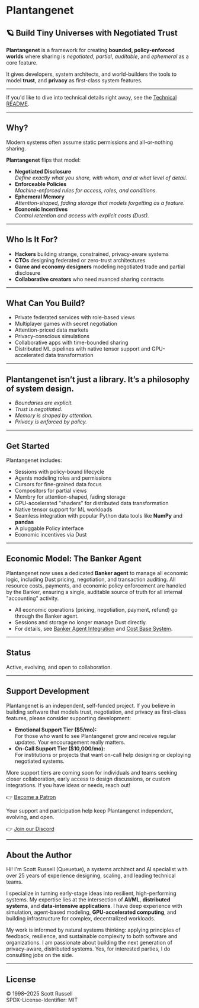 # Plantangenet

## 🪐 Build Tiny Universes with Negotiated Trust

**Plantangenet** is a framework for creating **bounded, policy-enforced worlds** where sharing is *negotiated*, *partial*, *auditable*, and *ephemeral* as a core feature.

It gives developers, system architects, and world-builders the tools to model **trust**, and **privacy** as first-class system features.

---

If you'd like to dive into technical details right away, see the [Technical README](README-TECHNICAL.md).

---

## Why?

Modern systems often assume static permissions and all-or-nothing sharing.

**Plantangenet** flips that model:

- **Negotiated Disclosure**  
  *Define exactly what you share, with whom, and at what level of detail.*
- **Enforceable Policies**  
  *Machine-enforced rules for access, roles, and conditions.*
- **Ephemeral Memory**  
  *Attention-shaped, fading storage that models forgetting as a feature.*
- **Economic Incentives**  
  *Control retention and access with explicit costs (Dust).*

---

## Who Is It For?

- **Hackers** building strange, constrained, privacy-aware systems
- **CTOs** designing federated or zero-trust architectures
- **Game and economy designers** modeling negotiated trade and partial disclosure
- **Collaborative creators** who need nuanced sharing contracts

---

## What Can You Build?

- Private federated services with role-based views
- Multiplayer games with secret negotiation
- Attention-priced data markets
- Privacy-conscious simulations
- Collaborative apps with time-bounded sharing
- Distributed ML pipelines with native tensor support and GPU-accelerated data transformation

---

## Plantangenet isn’t just a library. It’s a philosophy of system design.

- *Boundaries are explicit.*
- *Trust is negotiated.*
- *Memory is shaped by attention.*
- *Privacy is enforced by policy.*

---

## Get Started

Plantangenet includes:

- Sessions with policy-bound lifecycle
- Agents modeling roles and permissions
- Cursors for fine-grained data focus
- Compositors for partial views
- Membry for attention-shaped, fading storage
- GPU-accelerated "shaders" for distributed data transformation
- Native tensor support for ML workloads
- Seamless integration with popular Python data tools like **NumPy** and **pandas**
- A pluggable Policy interface
- Economic incentives via Dust

---

## Economic Model: The Banker Agent

Plantangenet now uses a dedicated **Banker agent** to manage all economic logic, including Dust pricing, negotiation, and transaction auditing. All resource costs, payments, and economic policy enforcement are handled by the Banker, ensuring a single, auditable source of truth for all internal "accounting" activity.

- All economic operations (pricing, negotiation, payment, refund) go through the Banker agent.
- Sessions and storage no longer manage Dust directly.
- For details, see [Banker Agent Integration](docs/BANKER_AGENT_INTEGRATION.md) and [Cost Base System](docs/COST_BASE.md).

---

## Status

Active, evolving, and open to collaboration.

---

## Support Development

Plantangenet is an independent, self-funded project. If you believe in building software that models trust, negotiation, and privacy as first-class features, please consider supporting development:

- **Emotional Support Tier ($5/mo):**  
  For those who want to see Plantangenet grow and receive regular updates. Your encouragement really matters.
- **On-Call Support Tier ($10,000/mo):**  
  For institutions or projects that want on-call help designing or deploying negotiated systems.

More support tiers are coming soon for individuals and teams seeking closer collaboration, early access to design discussions, or custom integrations. If you have ideas or needs, reach out!

👉 [Become a Patron](https://www.patreon.com/c/plantangenet)

Your support and participation help keep Plantangenet independent, evolving, and open.

👉 [Join our Discord](https://discord.gg/jKE4uN2RJc)

---

## About the Author

Hi! I'm Scott Russell (Queuetue), a systems architect and AI specialist with over 25 years of experience designing, scaling, and leading technical teams.

I specialize in turning early-stage ideas into resilient, high-performing systems. My expertise lies at the intersection of **AI/ML**, **distributed systems**, and **data-intensive applications**. I have deep experience with simulation, agent-based modeling, **GPU-accelerated computing**, and building infrastructure for complex, decentralized workloads.

My work is informed by natural systems thinking: applying principles of feedback, resilience, and sustainable complexity to both software and organizations. I am passionate about building the next generation of privacy-aware, distributed systems. Yes, for interested parties, I do consulting jobs on the side.

---

## License

© 1998–2025 Scott Russell  
SPDX-License-Identifier: MIT
